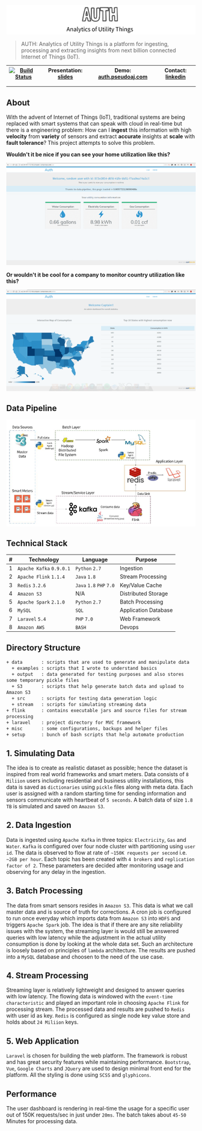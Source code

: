 ![cover](misc/images/cover.png)

> AUTH: Analytics of Utility Things is a platform for ingesting, processing and extracting insights from next billion connected Internet of Things (IoT).

| [![Build Status](https://travis-ci.org/PseudoAj/MyInsightRepo.svg?branch=master)](https://travis-ci.org/PseudoAj/MyInsightRepo) | Presentation: [slides](http://authslides.pseudoaj.com)  | Demo: [auth.pseudoaj.com](http://auth.pseudoaj.com) | Contact: [linkedin](https://www.linkedin.com/in/pseudoaj) |
|----------|----------------|--------|-----------|

<hr/>

## About

With the advent of Internet of Things (IoT), traditional systems are being replaced with smart systems that can speak with cloud in real-time but there is a engineering problem: How can I **ingest** this information with high **velocity** from **variety** of sensors and extract **accurate** insights at **scale** with **fault tolerance**? This project attempts to solve this problem.

**Wouldn't it be nice if you can see your home utilization like this?**

![Demo1](misc/images/demo1.gif)

**Or wouldn't it be cool for a company to monitor country utilization like this?**

![Demo2](misc/images/demo2.gif)

## Data Pipeline

![pipeline](misc/images/pipeline.jpg)

## Technical Stack

| **#**| **Technology**   | **Language** | **Purpose**              |
|---|--------------|----------|----------------------|
| 1 | `Apache Kafka` `0.9.0.1` | `Python` `2.7`   | Ingestion            |
| 2 | `Apache Flink` `1.1.4`| `Java` `1.8`     | Stream Processing    |
| 3 | `Redis` `3.2.6`       | `Java` `1.8` `PHP` `7.0` | Key/Value Cache      |
| 4 | `Amazon S3`    | N/A      | Distributed Storage  |
| 5 | `Apache Spark` `2.1.0`  | `Python` `2.7`   | Batch Processing     |
| 6 | `MySQL`        | `SQL`      | Application Database |
| 7 | `Laravel` `5.4`      | `PHP` `7.0`      | Web Framework        |
| 8 | `Amazon AWS`   | `BASH`     | Devops               |

## Directory Structure

```
+ data       : scripts that are used to generate and manipulate data
  + examples : scripts that I wrote to understand basics
  + output   : data generated for testing purposes and also stores some temporary pickle files
  + S3       : scripts that help generate batch data and upload to Amazon S3
  + src      : scripts for testing data generation logic
  + stream   : scripts for simulating streaming data
+ flink      : contains executable jars and source files for stream processing
+ laravel    : project directory for MVC framework
+ misc       : some configurations, backups and helper files
+ setup      : bunch of bash scripts that help automate production
```

## 1. Simulating Data

The idea is to create as realistic dataset as possible; hence the dataset is inspired from real world frameworks and smart meters. Data consists of `8 Miliion` users including residential and business utility installations, this data is saved as `dictionaries` using `pickle` files along with meta data. Each user is assigned with a random starting time for sending information and sensors communicate with heartbeat of `5 seconds`. A batch data of size `1.8 TB` is simulated and saved on `Amazon S3`.

## 2. Data Ingestion

Data is ingested using `Apache Kafka` in three topics: `Electricity`, `Gas` and `Water`. `Kafka` is configured over four node cluster with partitioning using `user id`. The data is observed to flow at rate of `~150K requests per second` i.e. `~2GB per hour`. Each topic has been created with `4 brokers` and `replication factor of 2`. These parameters are decided after monitoring usage and observing for any delay in the ingestion.

## 3. Batch Processing

The data from smart sensors resides in `Amazon S3`. This data is what we call master data and is source of truth for corrections. A cron job is configured to run once everyday which imports data from `Amazon S3` into `HDFS` and triggers `Apache Spark` job. The idea is that if there are any site reliability issues with the system, the streaming layer is would still be answered queries with low latency while the adjustment in the actual utility consumption is done by looking at the whole data set. Such an architecture is loosely based on principles of `lambda` architecture. The results are pushed into a `MySQL` database and choosen to the need of the use case.

## 4. Stream Processing

Streaming layer is relatively lightweight and designed to answer queries with low latency. The flowing data is windowed with the `event-time characteristic` and played an important role in choosing `Apache Flink` for processing stream. The processed data and results are pushed to `Redis` with user id as key. `Redis` is configured as single node key value store and holds about `24 Miliion` keys.  

## 5. Web Application

`Laravel` is chosen for building the web platform. The framework is robust and has great security features while maintaining performance. `Bootstrap`, `Vue`, `Google Charts` and `JQuery` are used to design minimal front end for the platform. All the styling is done using `SCSS` and `glyphicons`.

## Performance
The user dashboard is rendering in real-time the usage for a specific user out of 150K requests/sec in just under `20ms`. The batch takes about `45-50` Minutes for processing data. 
